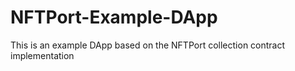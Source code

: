 # NFTPort-Example-DApp
This is an example DApp based on the NFTPort collection contract implementation
